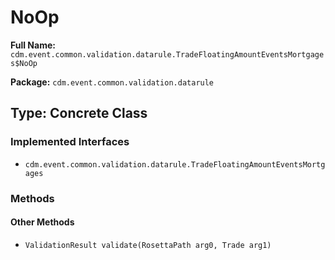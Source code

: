 # NoOp

**Full Name:** `cdm.event.common.validation.datarule.TradeFloatingAmountEventsMortgages$NoOp`

**Package:** `cdm.event.common.validation.datarule`

## Type: Concrete Class

### Implemented Interfaces

- `cdm.event.common.validation.datarule.TradeFloatingAmountEventsMortgages`

### Methods

#### Other Methods

- `ValidationResult validate(RosettaPath arg0, Trade arg1)`

